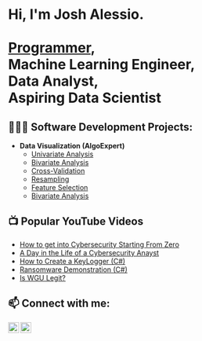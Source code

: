 <h1>Hi, I'm Josh Alessio. <br/>
  <br/><a href="https://github.com/JoshAlessio">Programmer</a>, 
  <br/>Machine Learning Engineer, 
  <br/>Data Analyst, 
  <br/>Aspiring Data Scientist
</h1>

<h2>👨🏽‍💻 Software Development Projects:</h2>

- <b>Data Visualization (AlgoExpert)</b>
  - [Univariate Analysis](https://github.com/JoshAlessio/Data-Visualization)
  - [Bivariate Analysis](https://github.com/JoshAlessio/Data-Visualization)
  - [Cross-Validation](https://github.com/JoshAlessio/Data-Visualization)
  - [Resampling](https://github.com/JoshAlessio/Data-Visualization)
  - [Feature Selection](https://github.com/JoshAlessio/Data-Visualization)
  - [Bivariate Analysis](https://github.com/JoshAlessio/Data-Visualization)

    
<h2>📺 Popular YouTube Videos</h2>

- [How to get into Cybersecurity Starting From Zero](https://www.youtube.com/watch?v=a83ASGn_V_s)
- [A Day in the Life of a Cybersecurity Anayst](https://www.youtube.com/watch?v=uHy3oM7NnoU)
- [How to Create a KeyLogger (C#)](https://www.youtube.com/watch?v=N-L9hklSlNk)
- [Ransomware Demonstration (C#)](https://www.youtube.com/watch?v=OfvdQeh79s0)
- [Is WGU Legit?](https://www.youtube.com/watch?v=E2MwRWxDBkA)

<h2> 📫 Connect with me:</h2>

[<img align="left" alt="JoshMadakor | YouTube" width="22px" src="https://cdn.jsdelivr.net/npm/simple-icons@v3/icons/youtube.svg" />][youtube]
[<img align="left" alt="JoshMadakor | LinkedIn" width="22px" src="https://cdn.jsdelivr.net/npm/simple-icons@v3/icons/linkedin.svg" />][linkedin]

[youtube]: https://www.youtube.com/c/joshmadakor
[linkedin]: https://linkedin.com/in/joshmadakor

<!--
**joshmadakor1/joshmadakor1** is a ✨ _special_ ✨ repository because its `README.md` (this file) appears on your GitHub profile.

Here are some ideas to get you started:

- 🔭 I’m currently working on ...
- 🌱 I’m currently learning ...
- 👯 I’m looking to collaborate on ...
- 🤔 I’m looking for help with ...
- 💬 Ask me about ...
- 📫 How to reach me: ...
- 😄 Pronouns: ...
- ⚡ Fun fact: ...
-->
